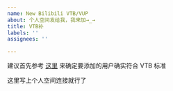 ```yaml
---
name: New Bilibili VTB/VUP
about: 个人空间发给我，我来加→_→
title: VTB补
labels: ''
assignees: ''

---
```


建议首先参考 [这里](https://github.com/dd-center/vdb/issues/113#issuecomment-560273409) 来确定要添加的用户确实符合 VTB 标准

这里写上个人空间连接就行了
